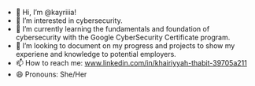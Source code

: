 - 👋 Hi, I’m @kayriiia!
- 👀 I’m interested in cybersecurity.
- 🌱 I’m currently learning the fundamentals and foundation of cybersecurity with the Google CyberSecurity Certificate program.
- 💞️ I’m looking to document on my progress and projects to show my experiene and knowledge to potential employers.
- 📫 How to reach me: www.linkedin.com/in/khairiyyah-thabit-39705a211
- 😄 Pronouns: She/Her
<!---
kayriiia/kayriiia is a ✨ special ✨ repository because its `README.md` (this file) appears on your GitHub profile.
You can click the Preview link to take a look at your changes.
--->
